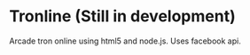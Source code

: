 Tronline (Still in development)
========

Arcade tron online using html5 and node.js. Uses facebook api.

